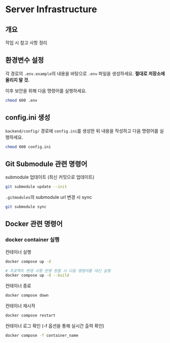 # Server Infrastructure

## 개요

작업 시 참고 사항 정리

## 환경변수 설정

각 경로의 `.env.example`의 내용을 바탕으로 `.env` 파일을 생성하세요. **절대로 저장소에 올리지 말 것.**

이후 보안을 위해 다음 명령어를 실행하세요.

```bash
chmod 600 .env
```

## config.ini 생성

`backend/config/` 경로에 `config.ini`를 생성한 뒤 내용을 작성하고 다음 명령어를 실행하세요.

```bash
chmod 600 config.ini
```

## Git Submodule 관련 명령어

submodule 업데이트 (최신 커밋으로 업데이트)

```bash
git submodule update --init
```

`.gitmodules`의 submodule url 변경 시 sync

```bash
git submodule sync
```

## Docker 관련 명령어

### docker container 실행

컨테이너 실행

```bash
docker compose up -d

# 프로젝트 변경 사항 반영 원할 시 다음 명령어를 대신 실행
docker compose up -d --build
```

컨테이너 종료

```bash
docker compose down
```

컨테이너 재시작

```bash
docker compose restart
```

컨테이너 로그 확인 (-f 옵션을 통해 실시간 출력 확인)

```bash
docker compose -f container_name
```